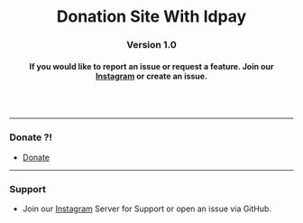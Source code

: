 <p align="center">
  <h1 align="center">
      Donation Site With Idpay
  </h1>
  <h3 align="center">
     Version 1.0
  </h3>
  <h4 align="center">
      If you would like to report an issue or request a feature. Join our <a href="https://instagram.com/nima._.ism">Instagram</a> or create an issue.
  </h4>
</p>

<br/>
<br/>


-----------------------------------------------------------  

### Donate ?!
* [Donate](https://nimaism.ir/)

-----------------------------------------------------------

### Support
* Join our [Instagram](https://instagram.com/nima._.ism) Server for Support or open an issue via GitHub.
